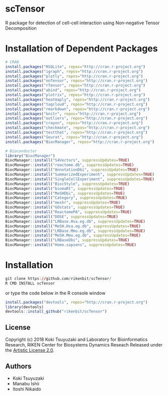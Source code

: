 # scTensor
 R package for detection of cell-cell interaction using Non-negative Tensor Decomposition


Installation of Dependent Packages
======
```r
# CRAN
install.packages("RSQLite", repos="http://cran.r-project.org")
install.packages("igraph", repos="http://cran.r-project.org")
install.packages("plotly", repos="http://cran.r-project.org")
install.packages("nnTensor", repos="http://cran.r-project.org")
install.packages("rTensor", repos="http://cran.r-project.org")
install.packages("abind", repos="http://cran.r-project.org")
install.packages("plotrix", repos="http://cran.r-project.org")
install.packages("heatmaply", repos="http://cran.r-project.org")
install.packages("tagcloud", repos="http://cran.r-project.org")
install.packages("rmarkdown", repos="http://cran.r-project.org")
install.packages("knitr", repos="http://cran.r-project.org")
install.packages("outliers", repos="http://cran.r-project.org")
install.packages("crayon", repos="http://cran.r-project.org")
install.packages("checkmate", repos="http://cran.r-project.org")
install.packages("testthat", repos="http://cran.r-project.org")
install.packages("Seurat", repos="http://cran.r-project.org")
install.packages("BiocManager", repos="http://cran.r-project.org")

# Bioconductor
library("BiocManager")
BiocManager::install("S4Vectors", suppressUpdates=TRUE)
BiocManager::install("reactome.db", suppressUpdates=TRUE)
BiocManager::install("AnnotationDbi", suppressUpdates=TRUE)
BiocManager::install("SummarizedExperiment", suppressUpdates=TRUE)
BiocManager::install("SingleCellExperiment", suppressUpdates=TRUE)
BiocManager::install("BiocStyle", suppressUpdates=TRUE)
BiocManager::install("biomaRt", suppressUpdates=TRUE)
BiocManager::install("MeSHDbi", suppressUpdates=TRUE)
BiocManager::install("Category", suppressUpdates=TRUE)
BiocManager::install("meshr", suppressUpdates=TRUE)
BiocManager::install("GOstats", suppressUpdates=TRUE)
BiocManager::install("ReactomePA", suppressUpdates=TRUE)
BiocManager::install("DOSE", suppressUpdates=TRUE)
BiocManager::install("LRBase.Hsa.eg.db", suppressUpdates=TRUE)
BiocManager::install("MeSH.Hsa.eg.db", suppressUpdates=TRUE)
BiocManager::install("LRBase.Mmu.eg.db", suppressUpdates=TRUE)
BiocManager::install("MeSH.Mmu.eg.db", suppressUpdates=TRUE)
BiocManager::install("LRBaseDbi", suppressUpdates=TRUE)
BiocManager::install("Homo.sapiens", suppressUpdates=TRUE)
```

Installation
======
```r
git clone https://github.com/rikenbit/scTensor/
R CMD INSTALL scTensor
```
or type the code below in the R console window
```r
install.packages("devtools", repos="http://cran.r-project.org")
library(devtools)
devtools::install_github("rikenbit/scTensor")
```

## License
Copyright (c) 2018 Koki Tsuyuzaki and Laboratory for Bioinformatics Research, RIKEN Center for Biosystems Dynamics Reseach
Released under the [Artistic License 2.0](http://www.perlfoundation.org/artistic_license_2_0).

## Authors
- Koki Tsuyuzaki
- Manabu Ishii
- Itoshi Nikaido